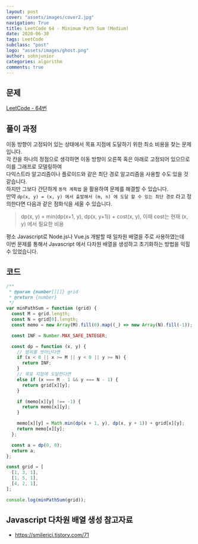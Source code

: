 ```yaml
---
layout: post
cover: "assets/images/cover2.jpg"
navigation: True
title: LeetCode 64 - Minimum Path Sum (Medium)
date: 2020-06-30
tags: LeetCode
subclass: "post"
logo: "assets/images/ghost.png"
author: sohnjunior
categories: algorithm
comments: true
---
```


## 문제

[LeetCode - 64번](https://leetcode.com/problems/minimum-path-sum/)

## 풀이 과정

이동 방향이 고정되어 있는 상태에서 목표 지점에 도달하기 위한 최소 비용을 찾는 문제입니다. <br>
각 칸을 하나의 정점으로 생각하면 이동 방향이 오른쪽 혹은 아래로 고정되어 있으므로 이를 그래프로 모델링하여 <br>
다익스트라 알고리즘이나 플로이드와 같은 최단 경로 알고리즘을 사용할 수도 있을 것 같습니다. <br>
하지만 그보다 간단하게 `동적 계획법` 을 활용하여 문제를 해결할 수 있습니다. <br>
만약 `dp(x, y) = (x, y) 에서 출발해서 (m, n) 에 도달 할 수 있는 최단 경로` 라고 정의한다면 다음과 같은 점화식을 세울 수 있습니다. <br>

> dp(x, y) = min(dp(x+1, y), dp(x, y+1)) + cost(x, y), 이때 cost는 현재 (x, y) 에서 필요한 비용

평소 Javascript로 Node.js나 Vue.js 개발할 때 일차원 배열을 주로 사용하였는데 <br>
이번 문제를 통해서 Javascript 에서 다차원 배열을 생성하고 초기화하는 방법을 익힐 수 있었습니다. <br>

## 코드

```javascript
/**
 * @param {number[][]} grid
 * @return {number}
 */
var minPathSum = function (grid) {
  const M = grid.length;
  const N = grid[0].length;
  const memo = new Array(M).fill(0).map((_) => new Array(N).fill(-1));

  const INF = Number.MAX_SAFE_INTEGER;

  const dp = function (x, y) {
    // 범위를 벗아난다면
    if (x < 0 || x >= M || y < 0 || y >= N) {
      return INF;
    }
    // 목표 지점에 도달한다면
    else if (x === M - 1 && y === N - 1) {
      return grid[x][y];
    }

    if (memo[x][y] !== -1) {
      return memo[x][y];
    }

    memo[x][y] = Math.min(dp(x + 1, y), dp(x, y + 1)) + grid[x][y];
    return memo[x][y];
  };

  const a = dp(0, 0);
  return a;
};

const grid = [
  [1, 3, 1],
  [1, 5, 1],
  [4, 2, 1],
];

console.log(minPathSum(grid));
```

## Javascript 다차원 배열 생성 참고자료

- https://smilerici.tistory.com/71
